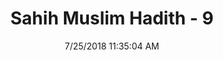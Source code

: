 ---
title        : "Sahih Muslim Hadith - 9"
date         : 7/25/2018 11:35:04 AM
draft        : false
type         : "hadith"
layout       : "hadith"
BookCode     : "SHM"
HadithNumber : "9"
tags  :  ["AbuHurayrah or AbuSa'id al-Khudri"]
---